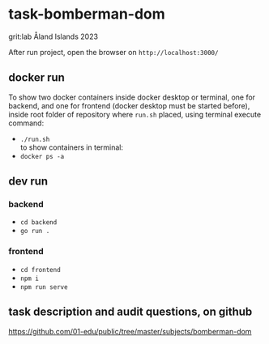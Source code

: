 # task-bomberman-dom
grit:lab Åland Islands 2023

After run project, open the browser on `http://localhost:3000/`  

## docker run  

To show two docker containers inside docker desktop or terminal, one for backend, and one for frontend (docker desktop must be started before), inside root folder of repository where `run.sh` placed, using terminal execute command:
- `./run.sh`  
to show containers in terminal:  
- `docker ps -a`  

## dev run  

### backend  

- `cd backend`
- `go run .`

### frontend  

- `cd frontend`
- `npm i`
- `npm run serve`

## task description and audit questions, on github  

https://github.com/01-edu/public/tree/master/subjects/bomberman-dom  
